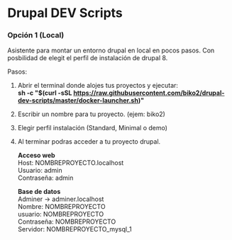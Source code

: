 # Drupal DEV Scripts

### Opción 1 (Local)

Asistente para montar un entorno drupal en local en pocos pasos.
Con posbilidad de elegit el perfil de instalación de drupal 8.

Pasos:

1. Abrir el terminal donde alojes tus proyectos y ejecutar:  
   **sh -c "$(curl -sSL https://raw.githubusercontent.com/biko2/drupal-dev-scripts/master/docker-launcher.sh)"**
   
2. Escribir un nombre para tu proyecto. (ejem: biko2)

3. Elegir perfil instalación (Standard, Minimal o demo)

4. Al terminar podras acceder a tu proyecto drupal.

   **Acceso web**  
   Host: NOMBREPROYECTO.localhost  
   Usuario: admin  
   Contraseña: admin  
   
   **Base de datos**  
   Adminer -> adminer.localhost  
   Nombre: NOMBREPROYECTO  
   usuario: NOMBREPROYECTO  
   Contraseña: NOMBREPROYECTO  
   Servidor: NOMBREPROYECTO_mysql_1  
